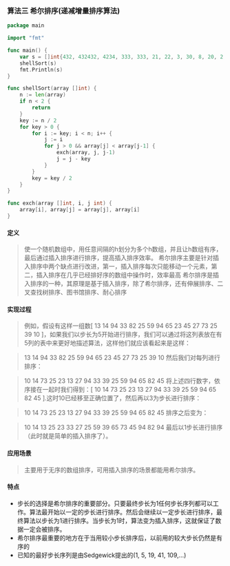 ### 算法三 希尔排序(递减增量排序算法)

```go
package main

import "fmt"

func main() {
	var s = []int{432, 432432, 4234, 333, 333, 21, 22, 3, 30, 8, 20, 2, 7, 9, 50, 80, 1, 4}
	shellSort(s)
	fmt.Println(s)
}

func shellSort(array []int) {
	n := len(array)
	if n < 2 {
		return
	}
	key := n / 2
	for key > 0 {
		for i := key; i < n; i++ {
			j := i
			for j > 0 && array[j] < array[j-1] {
				exch(array, j, j-1)
				j = j - key
			}
		}
		key = key / 2
	}
}

func exch(array []int, i, j int) {
	array[i], array[j] = array[j], array[i]
}

```

#### 定义
>使一个随机数组中，用任意间隔的h划分为多个h数组，并且让h数组有序，最后通过插入排序进行排序，提高插入排序效率。
希尔排序主要是针对插入排序中两个缺点进行改进，第一，插入排序每次只能移动一个元素，第二，插入排序在几乎已经排好序的数组中操作时，效率最高
希尔排序是插入排序的一种，其原理是基于插入排序，除了希尔排序，还有伸展排序、二叉查找树排序、图书馆排序、耐心排序

#### 实现过程
>例如，假设有这样一组数[ 13 14 94 33 82 25 59 94 65 23 45 27 73 25 39 10 ]，如果我们以步长为5开始进行排序，我们可以通过将这列表放在有5列的表中来更好地描述算法，这样他们就应该看起来是这样：
 
 >13 14 94 33 82
 25 59 94 65 23
 45 27 73 25 39
 10
 然后我们对每列进行排序：
 
 >10 14 73 25 23
 13 27 94 33 39
 25 59 94 65 82
 45
 将上述四行数字，依序接在一起时我们得到：[ 10 14 73 25 23 13 27 94 33 39 25 59 94 65 82 45 ].这时10已经移至正确位置了，然后再以3为步长进行排序：
 
 >10 14 73
 25 23 13
 27 94 33
 39 25 59
 94 65 82
 45
 排序之后变为：
 
 >10 14 13
 25 23 33
 27 25 59
 39 65 73
 45 94 82
 94
 最后以1步长进行排序（此时就是简单的插入排序了）。
 
 #### 应用场景
 >主要用于无序的数组排序，可用插入排序的场景都能用希尔排序。
 #### 特点
 * 步长的选择是希尔排序的重要部分。只要最终步长为1任何步长序列都可以工作。算法最开始以一定的步长进行排序。然后会继续以一定步长进行排序，最终算法以步长为1进行排序。当步长为1时，算法变为插入排序，这就保证了数据一定会被排序。
 * 希尔排序最重要的地方在于当用较小步长排序后，以前用的较大步长仍然是有序的
 * 已知的最好步长序列是由Sedgewick提出的(1, 5, 19, 41, 109,...)
 
